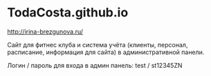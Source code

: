# TodaCosta.github.io

http://irina-brezgunova.ru/

Сайт для фитнес клуба и система учёта (клиенты, персонал, расписание, информация для сайта) в административной панели.

Логин / пароль для входа в админ панель:
test / st12345ZN
